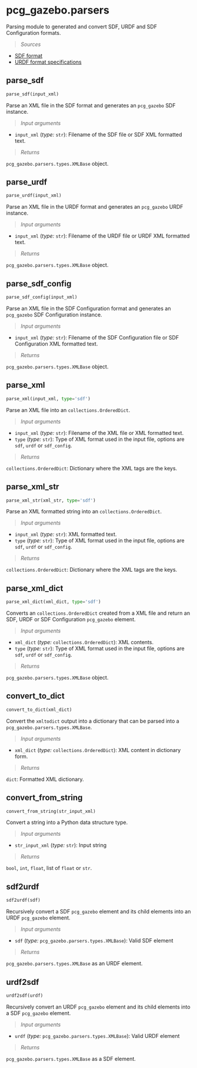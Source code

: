 # pcg_gazebo.parsers
Parsing module to generated and convert SDF, URDF and SDF Configuration formats.

> *Sources*

* [SDF format](http://sdformat.org/)
* [URDF format specifications](https://wiki.ros.org/urdf/XML)

## parse_sdf
```python
parse_sdf(input_xml)
```
Parse an XML file in the SDF format and generates
an `pcg_gazebo` SDF instance.

> *Input arguments*

* `input_xml` (*type:* `str`): Filename of the SDF file or
SDF XML formatted text.

> *Returns*

`pcg_gazebo.parsers.types.XMLBase` object.

## parse_urdf
```python
parse_urdf(input_xml)
```
Parse an XML file in the URDF format and generates
an `pcg_gazebo` URDF instance.

> *Input arguments*

* `input_xml` (*type:* `str`): Filename of the URDF file or
URDF XML formatted text.

> *Returns*

`pcg_gazebo.parsers.types.XMLBase` object.

## parse_sdf_config
```python
parse_sdf_config(input_xml)
```
Parse an XML file in the SDF Configuration format and generates
an `pcg_gazebo` SDF Configuration instance.

> *Input arguments*

* `input_xml` (*type:* `str`): Filename of the SDF Configuration file or
SDF Configuration XML formatted text.

> *Returns*

`pcg_gazebo.parsers.types.XMLBase` object.

## parse_xml
```python
parse_xml(input_xml, type='sdf')
```
Parse an XML file into an `collections.OrderedDict`.

> *Input arguments*

* `input_xml` (*type:* `str`): Filename of the XML file or
XML formatted text.
* `type` (*type:* `str`): Type of XML format used in the input
file, options are `sdf`, `urdf` or `sdf_config`.

> *Returns*

`collections.OrderedDict`: Dictionary where the XML tags are the keys.

## parse_xml_str
```python
parse_xml_str(xml_str, type='sdf')
```
Parse an XML formatted string into an
`collections.OrderedDict`.

> *Input arguments*

* `input_xml` (*type:* `str`): XML formatted text.
* `type` (*type:* `str`): Type of XML format used in the input
file, options are `sdf`, `urdf` or `sdf_config`.

> *Returns*

`collections.OrderedDict`: Dictionary where the XML tags are the keys.

## parse_xml_dict
```python
parse_xml_dict(xml_dict, type='sdf')
```
Converts an `collections.OrderedDict` created from a XML file
and return an SDF, URDF or SDF Configuration `pcg_gazebo` element.

> *Input arguments*

* `xml_dict` (*type:* `collections.OrderedDict`): XML contents.
* `type` (*type:* `str`): Type of XML format used in the input
file, options are `sdf`, `urdf` or `sdf_config`.

> *Returns*

`pcg_gazebo.parsers.types.XMLBase` object.

## convert_to_dict
```python
convert_to_dict(xml_dict)
```
Convert the `xmltodict` output into a dictionary that can be
parsed into a `pcg_gazebo.parsers.types.XMLBase`.

> *Input arguments*

* `xml_dict` (*type:* `collections.OrderedDict`): XML content in
dictionary form.

> *Returns*

`dict`: Formatted XML dictionary.

## convert_from_string
```python
convert_from_string(str_input_xml)
```
Convert a string into a Python data structure type.

> *Input arguments*

* `str_input_xml` (*type:* `str`): Input string

> *Returns*

`bool`, `int`, `float`, list of `float` or `str`.

## sdf2urdf
```python
sdf2urdf(sdf)
```
Recursively convert a SDF `pcg_gazebo` element and its child elements
into an URDF `pcg_gazebo` element.

> *Input arguments*

* `sdf` (*type:* `pcg_gazebo.parsers.types.XMLBase`): Valid SDF element

> *Returns*

`pcg_gazebo.parsers.types.XMLBase` as an URDF element.

## urdf2sdf
```python
urdf2sdf(urdf)
```
Recursively convert an URDF `pcg_gazebo` element and its child elements
into a SDF `pcg_gazebo` element.

> *Input arguments*

* `urdf` (*type:* `pcg_gazebo.parsers.types.XMLBase`): Valid URDF element

> *Returns*

`pcg_gazebo.parsers.types.XMLBase` as a SDF element.

